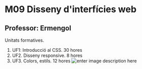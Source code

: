 # M09 Disseny d'interfícies web
## Professor: Ermengol
Unitats formatives.

1. UF1: Introducció al CSS. 30 hores
2. UF2. Disseny responsive. 8 hores
3. UF3. Colors, estils. 12 hores
![enter image description here](https://campus.institutpedralbes.cat/pluginfile.php/268120/course/overviewfiles/Disseny%20web.gif)
